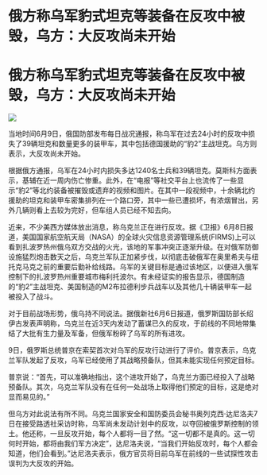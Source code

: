 # 俄方称乌军豹式坦克等装备在反攻中被毁，乌方：大反攻尚未开始

# 俄方称乌军豹式坦克等装备在反攻中被毁，乌方：大反攻尚未开始

![](https://inews.gtimg.com/om_bt/OqKFrUDWKUdw8OeZY9YYD44do2pvSKwlIzWKESFVBC10YAA/1000)

当地时间6月9日，俄国防部发布每日战况通报，称乌军在过去24小时的反攻中损失了39辆坦克和数量更多的装甲车，其中包括德国援助的“豹2”主战坦克。乌方则表示，大反攻尚未开始。

根据俄方通报，乌军在24小时内损失多达1240名士兵和39辆坦克。莫斯科方面表示，基辅在近一周内伤亡惨重。此外，在“电报”等社交平台上也流传了一些显示“豹2”等北约装备被摧毁或遗弃的视频和图片。在其中一段视频中，十余辆北约援助的坦克和装甲车密集排列在一个路口旁，其中一些已遭损坏，有浓烟冒出，另外几辆则看上去较为完好，但车组人员已经不知去向。

近来，不少美西方媒体放出消息，称乌克兰正在进行反攻。据《卫报》6月8日报道，美国国家航空航天局（NASA）的全球火灾信息资源管理系统(FIRMS)上可以看到扎波罗热州俄乌双方交战的火光，该地的军事冲突正逐渐升级。在对俄军防御设施猛烈炮击数天之后，乌克兰军队正加紧步伐，以彻底击破俄军在奥里希夫与纽托克马克之前的重要后勤补给线路。乌军的关键目标是通过该地区，以便进入俄军控制下的扎波罗热州重要城市梅利托波尔。有未经证实的报告显示，德国制造的“豹2”主战坦克、美国制造的M2布拉德利步兵战车以及其他几十辆装甲车一起被投入了战斗。

对于目前战场形势，俄乌持不同说法。据俄新社6月6日报道，俄罗斯国防部长绍伊古发表声明称，乌克兰在近3天内发动了蓄谋已久的反攻，于前线的不同地带集结了大批有生力量及军备，但俄军粉碎了乌军的所有进攻。

9日，俄罗斯总统普京在索契首次对乌军的反攻行动进行了评价。普京表示，乌克兰军队发起了反攻，乌军已经使用了其战略预备队，但其未能实现任何预定目标。

普京说：“首先，可以准确地指出，这个进攻开始了，乌克兰方面已经投入了战略预备队。其次，乌克兰军队没有在任何一处战场上取得他们预定的目标，这是绝对显而易见的。”

但乌方对此说法有所不同。乌克兰国家安全和国防委员会秘书奥列克西·达尼洛夫7日在接受路透社采访时称，乌军尚未发动计划中的反攻，以夺回被俄罗斯控制的领土。他还称，一旦反攻开始，每个人都将一目了然。“这一切都不是真的。这一切何时开始，都将由我们军方决定”，达尼洛夫说，“当我们开始反攻时，每个人都会知道，他们会看到。”达尼洛夫表示，俄方官员将目前乌军在前线的一些试探性攻击误判为大反攻的开始。


